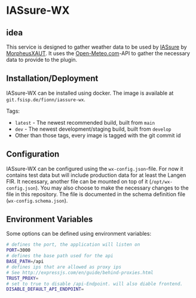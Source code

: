 # IASsure-WX

## idea

This service is designed to gather weather data to be used by [IASsure](https://github.com/MorpheusXAUT/IASsure) by [MorpheusXAUT](https://github.com/MorpheusXAUT). It uses the [Open-Meteo.com](https://open-meteo.com)-API to gather the necessary data to provide to the plugin.

## Installation/Deployment

IASsure-WX can be installed using docker. The image is available at `git.fsisp.de/fionn/iassure-wx`.

Tags:
  - `latest` - The newest recommended build, built from `main`
  - `dev` - The newest development/staging build, built from `develop`
  - Other than those tags, every image is tagged with the git commit id

## Configuration

IASsure-WX can be configured using the `wx-config.json`-file. For now it contains test data but will include production data for at least the Langen FIR. It necessary, another file can be mounted on top of it (`/opt/wx-config.json`). You may also choose to make the necessary changes to the file in this repository. The file is documented in the schema definition file (`wx-config.schema.json`).

## Environment Variables

Some options can be defined using environment variables:

```bash 
# defines the port, the application will listen on
PORT=3000
# defines the base path used for the api
BASE_PATH=/api
# defines ips that are allowed as proxy ips
# See http://expressjs.com/en/guide/behind-proxies.html
TRUST_PROXY=
# set to true to disable /api-Endpoint. will also diable frontend.
DISABLE_DEFAULT_API_ENDPOINT=
```
